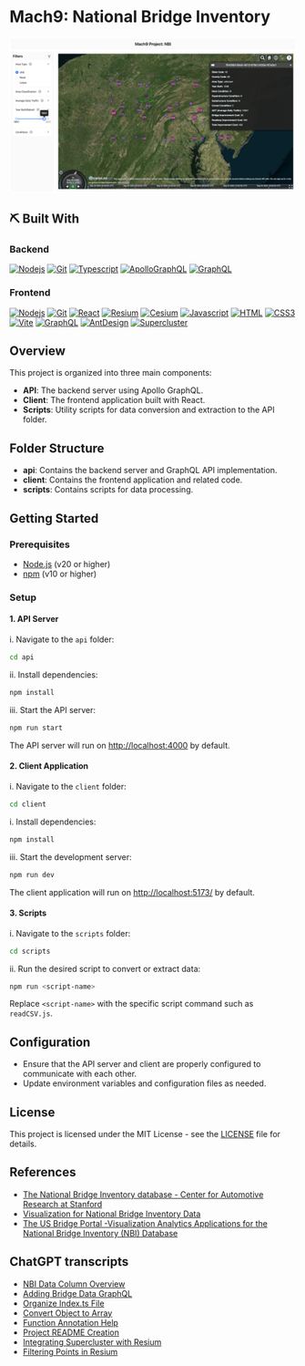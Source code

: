 # Mach9: National Bridge Inventory
![Project Overview](./client/src/assets/allen-mach9-dashboard.png)

## ⛏️ Built With
### Backend
[![Nodejs][Nodejs]][Nodejs-url]
[![Git][Git]][Git-url]
[![Typescript][Typescript]][Typescript-url]
[![ApolloGraphQL][ApolloGraphQL]][ApolloGraphQL-url]
[![GraphQL][GraphQL]][GraphQL-url]
### Frontend
[![Nodejs][Nodejs]][Nodejs-url]
[![Git][Git]][Git-url]
[![React][React]][React-url]
[![Resium][Resium]][Resium-url]
[![Cesium][Cesium]][Cesium-url]
[![Javascript][Javascript]][Javascript-url]
[![HTML][HTML]][HTML-url]
[![CSS3][CSS3]][CSS3-url]
[![Vite][Vite]][Vite-url]
[![GraphQL][GraphQL]][GraphQL-url]
[![AntDesign][AntDesign]][AntDesign-url]
[![Supercluster][Supercluster]][Supercluster-url]

## Overview

This project is organized into three main components:
- **API**: The backend server using Apollo GraphQL.
- **Client**: The frontend application built with React.
- **Scripts**: Utility scripts for data conversion and extraction to the API folder.

## Folder Structure

- **api**: Contains the backend server and GraphQL API implementation.
- **client**: Contains the frontend application and related code.
- **scripts**: Contains scripts for data processing.

## Getting Started

### Prerequisites

- [Node.js](https://nodejs.org/) (v20 or higher)
- [npm](https://www.npmjs.com/) (v10 or higher)

### Setup

#### 1. API Server

i. Navigate to the `api` folder:
   ```bash
   cd api
   ```

ii. Install dependencies:
   ```bash
   npm install
   ```

iii. Start the API server:
   ```bash
   npm run start
   ```

   The API server will run on [http://localhost:4000](http://localhost:4000) by default.

#### 2. Client Application

i. Navigate to the `client` folder:
   ```bash
   cd client
   ```

i. Install dependencies:
   ```bash
   npm install
   ```

iii. Start the development server:
   ```bash
   npm run dev
   ```

   The client application will run on [http://localhost:5173/](http://localhost:5173/) by default.

#### 3. Scripts

i. Navigate to the `scripts` folder:
   ```bash
   cd scripts
   ```

ii. Run the desired script to convert or extract data:
   ```bash
   npm run <script-name>
   ```

   Replace `<script-name>` with the specific script command such as `readCSV.js`.

## Configuration

- Ensure that the API server and client are properly configured to communicate with each other.
- Update environment variables and configuration files as needed.


## License

This project is licensed under the MIT License - see the [LICENSE](LICENSE) file for details.


## References
- [The National Bridge Inventory database - Center for Automotive Research at Stanford](https://cars.stanford.edu/datadriven/national-bridge-inventory-database)
- [Visualization for National Bridge Inventory Data](https://ncrst.charlotte.edu/applications/visualization-national-bridge-inventory-data/)
- [The US Bridge Portal -Visualization Analytics Applications for the National Bridge Inventory (NBI) Database](https://www.internationaljournalssrg.org/IJCE/paper-details?Id=69)

## ChatGPT transcripts
- [NBI Data Column Overview](https://chatgpt.com/share/66ebc055-69ac-800e-a5b0-c500952bd12c)
- [Adding Bridge Data GraphQL](https://chatgpt.com/share/66ebc0e9-0efc-800e-b443-a198485ea7a7)
- [Organize Index.ts File](https://chatgpt.com/share/66ebc121-1498-800e-b5b5-d23975e0c6e6)
- [Convert Object to Array](https://chatgpt.com/share/66ebc165-44fc-800e-ab55-4689ebbd0a62)
- [Function Annotation Help](https://chatgpt.com/share/66ebc187-7a28-800e-858a-ab49cdf1fcec)
- [Project README Creation](https://chatgpt.com/share/66ebc2e6-ad34-800e-a1b9-f6379866711f)
- [Integrating Supercluster with Resium](https://chatgpt.com/share/66f1b988-b984-800e-9312-ca56ebc975d9)
- [Filtering Points in Resium](https://chatgpt.com/share/66f1b94d-c340-800e-a71d-a97c3364631a)


<!-- Tech Badges (Images & Links) -->
[Javascript]: https://img.shields.io/badge/Javascript-F0DB4F?style=for-the-badge&logo=javascript&logoColor=black
[Javascript-url]: https://www.javascript.com/
[React]: https://img.shields.io/badge/-React-61DBFB?style=for-the-badge&logo=react&logoColor=black
[React-url]: https://reactjs.org/
[Nodejs]: https://img.shields.io/badge/Node.js-43853D?style=for-the-badge&logo=node.js&logoColor=white
[Nodejs-url]: https://nodejs.org/en
[HTML]: https://img.shields.io/badge/HTML5-E34F26?style=for-the-badge&logo=html5&logoColor=white
[HTML-url]: https://html.com/
[CSS3]: https://img.shields.io/badge/CSS3-1572B6?style=for-the-badge&logo=css3&logoColor=white
[CSS3-url]: https://www.w3.org/Style/CSS/Overview.en.html
[Vite]: https://img.shields.io/badge/vite-b63efc.svg?style=for-the-badge&logo=vite&logoColor=white
[Vite-url]: https://vitejs.dev/
[Git]: https://img.shields.io/badge/Git-F05032?style=for-the-badge&logo=git&logoColor=white
[Git-url]: https://git-scm.com/
[TypeScript]: https://img.shields.io/badge/typescript-%23007ACC.svg?style=for-the-badge&logo=typescript&logoColor=white
[TypeScript-url]: https://www.typescriptlang.org/
[ApolloGraphQL]: https://img.shields.io/badge/-ApolloGraphQL-311C87?style=for-the-badge&logo=apollo-graphql
[ApolloGraphQL-url]: https://www.apollographql.com/
[GraphQL]: https://img.shields.io/badge/-GraphQL-E10098?style=for-the-badge&logo=graphql&logoColor=white
[GraphQL-url]: https://graphql.org/
[AntDesign]: https://img.shields.io/badge/-AntDesign-%230170FE?style=for-the-badge&logo=ant-design&logoColor=white
[AntDesign-url]: https://ant.design/
[Resium]: https://img.shields.io/badge/-Resium-3192c7?style=for-the-badge
[Resium-url]: https://resium.reearth.io/
[Cesium]: https://img.shields.io/badge/-Cesium-78a153?style=for-the-badge
[Cesium-url]: https://cesium.com/
[Supercluster]: https://img.shields.io/badge/-Supercluster-4d6df9?style=for-the-badge
[Supercluster-url]: https://www.npmjs.com/package/supercluster